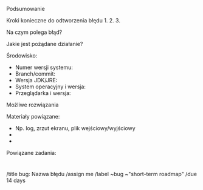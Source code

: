 Podsumowanie



Kroki konieczne do odtworzenia błędu
1.
2.
3.

Na czym polega błąd?



Jakie jest pożądane działanie?



Środowisko:
* Numer wersji systemu:
* Branch/commit: 
* Wersja JDK/JRE:
* System operacyjny i wersja:
* Przeglądarka i wersja:

Możliwe rozwiązania



Materiały powiązane:
* Np. log, zrzut ekranu, plik wejściowy/wyjściowy
*
*

Powiązane zadania:
#

/title bug: Nazwa błędu
/assign me
/label ~bug ~"short-term roadmap"
/due 14 days


